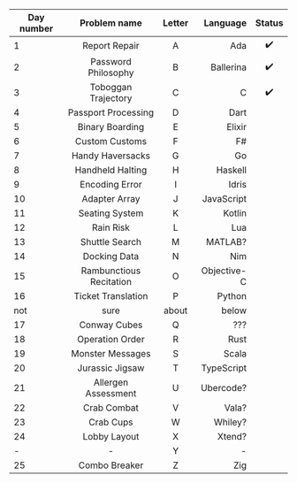 | Day number |      Problem name       | Letter |    Language | Status |
| ---------- | :---------------------: | :----: | ----------: | :----: |
| 1          |      Report Repair      |   A    |         Ada |   ✔️    |
| 2          |   Password Philosophy   |   B    |   Ballerina |   ✔️    |
| 3          |   Toboggan Trajectory   |   C    |           C |   ✔️    |
| 4          |   Passport Processing   |   D    |        Dart |
| 5          |     Binary Boarding     |   E    |      Elixir |
| 6          |     Custom Customs      |   F    |          F# |
| 7          |    Handy Haversacks     |   G    |          Go |
| 8          |    Handheld Halting     |   H    |     Haskell |
| 9          |     Encoding Error      |   I    |       Idris |
| 10         |      Adapter Array      |   J    |  JavaScript |
| 11         |     Seating System      |   K    |      Kotlin |
| 12         |        Rain Risk        |   L    |         Lua |
| 13         |     Shuttle Search      |   M    |     MATLAB? |
| 14         |      Docking Data       |   N    |         Nim |
| 15         | Rambunctious Recitation |   O    | Objective-C |
| 16         |   Ticket Translation    |   P    |      Python |
| not        |          sure           | about  |       below |
| 17         |      Conway Cubes       |   Q    |         ??? |
| 18         |     Operation Order     |   R    |        Rust |
| 19         |    Monster Messages     |   S    |       Scala |
| 20         |     Jurassic Jigsaw     |   T    |  TypeScript |
| 21         |   Allergen Assessment   |   U    |   Ubercode? |
| 22         |       Crab Combat       |   V    |       Vala? |
| 23         |        Crab Cups        |   W    |     Whiley? |
| 24         |      Lobby Layout       |   X    |      Xtend? |
| -          |            -            |   Y    |           - |
| 25         |      Combo Breaker      |   Z    |         Zig |
